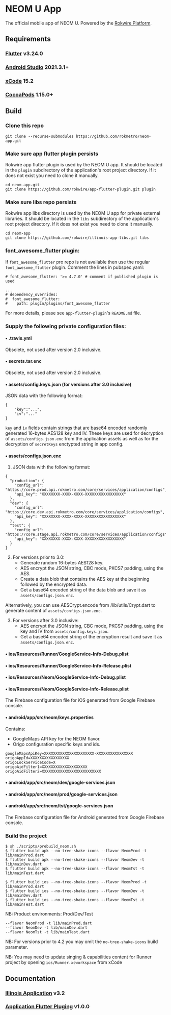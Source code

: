 # NEOM U App
The official mobile app of NEOM U. Powered by the [Rokwire Platform](https://rokwire.org/).

## Requirements

### [Flutter](https://flutter.dev/docs/get-started/install) v3.24.0

### [Android Studio](https://developer.android.com/studio) 2021.3.1+

### [xCode](https://apps.apple.com/us/app/xcode/id497799835) 15.2

### [CocoaPods](https://guides.cocoapods.org/using/getting-started.html) 1.15.0+


## Build

### Clone this repo
```
git clone --recurse-submodules https://github.com/rokmetro/neom-app.git
```

### Make sure app flutter plugin persists
Rokwire app flutter plugin is used by the NEOM U app. It should be located in the `plugin` subdirectory of the application's root project directory. If it does not exist you need to clone it manually.
```
cd neom-app.git
git clone https://github.com/rokwire/app-flutter-plugin.git plugin
```

### Make sure libs repo persists
Rokwire app libs directory is used by the NEOM U app for private external libraries. It should be located in the `libs` subdirectory of the application's root project directory. If it does not exist you need to clone it manually.
```
cd neom-app
git clone https://github.com/rokwire/illinois-app-libs.git libs
```

### font_awesome_flutter plugin:
If `font_awesome_flutter` pro repo is not available then use the regular `font_awesome_flutter` plugin. Comment the lines in pubspec.yaml:
```
# font_awesome_flutter: '>= 4.7.0' # comment if published plugin is used

...
# dependency_overrides:
#  font_awesome_flutter:
#    path: plugin/plugins/font_awesome_flutter
```

For more details, please see `app-flutter-plugin`'s `README.md` file.

### Supply the following private configuration files:

#### • .travis.yml
Obsolete, not used after version 2.0 inclusive.

#### • secrets.tar.enc
Obsolete, not used after version 2.0 inclusive.

#### • assets/config.keys.json (for versions after 3.0 inclusive)
JSON data with the following format:
```
{
	"key":"...",
	"iv":"..."
}
```
`key` and `iv` fields contain strings that are base64 encoded randomly generated 16-bytes AES128 key and IV. These keys are used for decryption of `assets/configs.json.enc` from the application assets as well as for the decryption of `secretKeys` enctypted string in app config.

#### • assets/configs.json.enc
1. JSON data with the following format:
```
{
  "production": {
    "config_url": "https://core.prod.api.rokmetro.com/core/services/application/configs",
    "api_key": "XXXXXXXX-XXXX-XXXX-XXXXXXXXXXXXXXXXX"
  },
  "dev": {
    "config_url": "https://core.dev.api.rokmetro.com/core/services/application/configs",
    "api_key": "XXXXXXXX-XXXX-XXXX-XXXXXXXXXXXXXXXXX"
  },
  "test": {
    "config_url": "https://core.stage.api.rokmetro.com/core/services/application/configs",
    "api_key": "XXXXXXXX-XXXX-XXXX-XXXXXXXXXXXXXXXXX"
  }
}
```
2. For versions prior to 3.0:
   - Generate random 16-bytes AES128 key.
   - AES encrypt the JSON string, CBC mode, PKCS7 padding, using the AES.
   - Create a data blob that contains the AES key at the beginning followed by the encrypted data.
   - Get a base64 encoded string of the data blob and save it as `assets/configs.json.enc`.

Alternatively, you can use AESCrypt.encode from /lib/utils/Crypt.dart to generate content of `assets/configs.json.enc`.

3. For versions after 3.0 inclusive:
   - AES encrypt the JSON string, CBC mode, PKCS7 padding, using the key and IV from `assets/config.keys.json`.
   - Get a base64 encoded string of the encryption result and save it as `assets/configs.json.enc`.

#### • ios/Resources/Runner/GoogleService-Info-Debug.plist
#### • ios/Resources/Runner/GoogleService-Info-Release.plist
#### • ios/Resources/Neom/GoogleService-Info-Debug.plist
#### • ios/Resources/Neom/GoogleService-Info-Release.plist

The Firebase configuration file for iOS generated from Google Firebase console.

#### • android/app/src/neom/keys.properties
Contains:
- GoogleMaps API key for the NEOM flavor.
- Origo configuration specific keys and ids.
```
googleMapsApiKey=XXXXXXXXXXXXXXXXXXXXXX-XXXXXXXXXXXXXXXX
origoAppId=XXXXXXXXXXXXXXXXX
origoLockServiceCode=X
origoAidFilter1=XXXXXXXXXXXXXXXXXXXX
origoAidFilter2=XXXXXXXXXXXXXXXXXXXXXXXXXX
```

#### • android/app/src/neom/dev/google-services.json
#### • android/app/src/neom/prod/google-services.json
#### • android/app/src/neom/tst/google-services.json
The Firebase configuration file for Android generated from Google Firebase console.

### Build the project

```
$ sh ./scripts/prebuild_neom.sh
$ flutter build apk --no-tree-shake-icons --flavor NeomProd -t lib/mainProd.dart
$ flutter build apk --no-tree-shake-icons --flavor NeomDev -t lib/mainDev.dart
$ flutter build apk --no-tree-shake-icons --flavor NeomTst -t lib/mainTest.dart

$ flutter build ios --no-tree-shake-icons --flavor NeomProd -t lib/mainProd.dart
$ flutter build ios --no-tree-shake-icons --flavor NeomDev -t lib/mainDev.dart
$ flutter build ios --no-tree-shake-icons --flavor NeomTst -t lib/mainTest.dart
```
NB: Product environments: Prod/Dev/Test
```
--flavor NeomProd -t lib/mainProd.dart
--flavor NeomDev -t lib/mainDev.dart
--flavor NeomTst -t lib/mainTest.dart
```

NB: For versions prior to 4.2 you may omit the `no-tree-shake-icons` build parameter.

NB: You may need to update singing & capabilities content for Runner project by opening `ios/Runner.xcworkspace` from xCode

## Documentation

### [Illinois Application](https://github.com/rokwire/illinois-app/wiki) v3.2

### [Application Flutter Pluging](https://github.com/rokwire/app-flutter-plugin/wiki) v1.0.0
